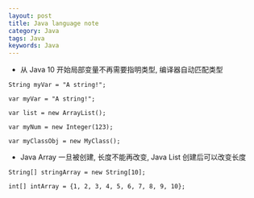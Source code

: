 ```yaml
---
layout: post
title: Java language note 
category: Java
tags: Java
keywords: Java
---
```


* 从 Java 10 开始局部变量不再需要指明类型, 编译器自动匹配类型

```
String myVar = "A string!";

var myVar = "A string!";

var list = new ArrayList();

var myNum = new Integer(123);

var myClassObj = new MyClass();
```


* Java Array 一旦被创建, 长度不能再改变, Java List 创建后可以改变长度

```
String[] stringArray = new String[10];

int[] intArray = {1, 2, 3, 4, 5, 6, 7, 8, 9, 10};
```
